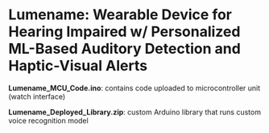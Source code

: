 # Lumename: Wearable Device for Hearing Impaired w/ Personalized ML-Based Auditory Detection and Haptic-Visual Alerts   


**Lumename_MCU_Code.ino**: contains code uploaded to microcontroller unit (watch interface)

**Lumename_Deployed_Library.zip**: custom Arduino library that runs custom voice recognition model
